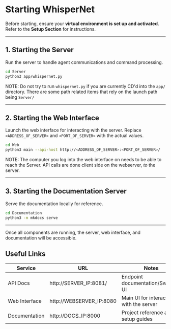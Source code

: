 # **Starting WhisperNet**  

Before starting, ensure your **virtual environment is set up and activated**. Refer to the **Setup Section** for instructions.  

---

## **1. Starting the Server**  

Run the server to handle agent communications and command processing.  

```bash
cd Server
python3 app/whispernet.py
```

NOTE: Do not try to run `whispernet.py` if you are currently CD'd into the `app/` directory. There are some path related items that rely on the launch path being `Server/`

---

## **2. Starting the Web Interface**  

Launch the web interface for interacting with the server. Replace `<ADDRESS_OF_SERVER>` and `<PORT_OF_SERVER>` with the actual values.  

```bash
cd Web
python3 main --api-host http://<ADDRESS_OF_SERVER>:<PORT_OF_SERVER>/
```

NOTE: The computer you log into the web interface on needs to be able to reach the Server. API calls are done client side on the webserver, *to* the server.

---

## **3. Starting the Documentation Server**  

Serve the documentation locally for reference.  

```bash
cd Documentation
python3 -m mkdocs serve
```

---

Once all components are running, the server, web interface, and documentation will be accessible.

## Useful Links

| Service         | URL                         | Notes                        |
|----------------|------------------------------|------------------------------|
| API Docs       | http://SERVER_IP:8081/       | Endpoint documentation/Swagger UI      |
| Web Interface  | http://WEBSERVER_IP:8080     | Main UI for interacting with the server |
| Documentation  | http://DOCS_IP:8000          | Project reference and setup guides |
